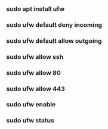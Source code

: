 ### sudo apt install ufw

### sudo ufw default deny incoming

### sudo ufw default allow outgoing

### sudo ufw allow ssh

### sudo ufw allow 80

### sudo ufw allow 443

### sudo ufw enable

### sudo ufw status

